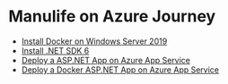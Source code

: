 # Manulife on Azure Journey

- [Install Docker on Windows Server 2019](./install-docker-winsvr2019.md)
- [Install .NET SDK 6](./install-dotnet-sdk6.md)
- [Deploy a ASP.NET App on Azure App Service](./deploy-aspnet-appservice.md)
- [Deploy a Docker ASP.NET App on Azure App Service](./deploy-aspnet-appservice.md)
